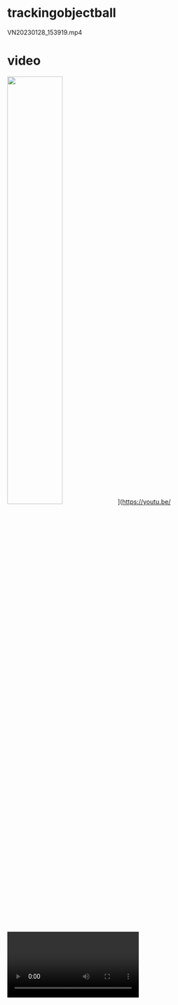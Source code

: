 # trackingobjectball
VN20230128_153919.mp4
# video
<!-- <video src="https://github.com/kikysr27/trackingobjectball/blob/881e74cbf167aed6fcacf2bd35df96ffc95354e2/VN20230128_153919.mp4"></video> -->
<img src="[https://img.youtube.com](https://youtu.be/uFMZ_XVVLo8)/vi/<VIDEO ID>/maxresdefault.jpg" width="50%">](https://youtu.be/<VIDEO ID>)
 https://user-images.githubusercontent.com/[22210051/124587799-abcfe300-de75-11eb-89e0-3f68ed20b79b.mp4https://github.com/kikysr27/trackingobjectball/blob/881e74cbf167aed6fcacf2bd35df96ffc95354e2/VN20230128_153919.mp4?width=200&height=200

